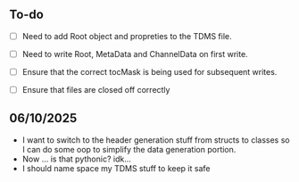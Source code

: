 ## To-do 
- [ ] Need to add Root object and propreties to the TDMS file.
- [ ] Need to write Root, MetaData and ChannelData on first write. 
- [ ] Ensure that the correct tocMask is being used for subsequent writes. 
- [ ] Ensure that files are closed off correctly


## 06/10/2025
- I want to switch to the header generation stuff from structs to classes so I can do some oop to simplify the data generation portion.
- Now ... is that pythonic? idk...
- I should name space my TDMS stuff to keep it safe
